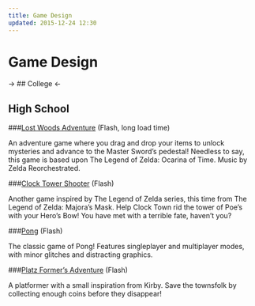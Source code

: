 ```yaml
---
title: Game Design
updated: 2015-12-24 12:30
---
```


# Game Design

<div class="divider"></div>

-> ## College <-

<div class="divider"></div>

## High School

###[Lost Woods Adventure](../../assets/advent_lost.swf) (Flash, long load time)

An adventure game where you drag and drop your items to unlock mysteries and advance to the Master Sword’s pedestal! Needless to say, this game is based upon The Legend of Zelda: Ocarina of Time. Music by Zelda Reorchestrated.

###[Clock Tower Shooter](../../assets/shot.swf) (Flash)

Another game inspired by The Legend of Zelda series, this time from The Legend of Zelda: Majora’s Mask. Help Clock Town rid the tower of Poe’s with your Hero’s Bow! You have met with a terrible fate, haven’t you?

###[Pong](../../assets/ponga.swf) (Flash)

The classic game of Pong! Features singleplayer and multiplayer modes, with minor glitches and distracting graphics.

###[Platz Former’s Adventure](../../assets/platform_fix.swf) (Flash)

A platformer with a small inspiration from Kirby. Save the townsfolk by collecting enough coins before they disappear!
